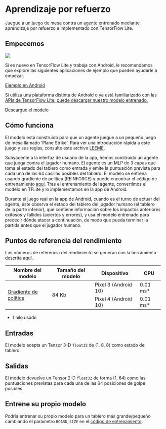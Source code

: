 # Aprendizaje por refuerzo

Juegue a un juego de mesa contra un agente entrenado mediante aprendizaje por refuerzo e implementado con TensorFlow Lite.

## Empecemos

<img src="images/screenshot.gif" class="attempt-right" style="max-width: 300px">

Si es nuevo en TensorFlow Lite y trabaja con Android, le recomendamos que explore las siguientes aplicaciones de ejemplo que pueden ayudarle a empezar.

<a class="button button-primary" href="https://github.com/tensorflow/examples/tree/master/lite/examples/reinforcement_learning/android">Ejemplo en Android</a>

Si utiliza una plataforma distinta de Android o ya está familiarizado con las [APIs de TensorFlow Lite](https://www.tensorflow.org/api_docs/python/tf/lite)[, puede descargar nuestro modelo entrenado.](https://www.tensorflow.org/api_docs/python/tf/lite)

<a class="button button-primary" href="https://github.com/tensorflow/examples/blob/master/lite/examples/reinforcement_learning/android/app/src/main/assets/planestrike_tf.tflite">Descargue el modelo</a>

## Cómo funciona

El modelo está construido para que un agente juegue a un pequeño juego de mesa llamado 'Plane Strike'. Para ver una introducción rápida a este juego y sus reglas, consulte este archivo [LEEME](https://github.com/tensorflow/examples/tree/master/lite/examples/reinforcement_learning/android).

Subyacente a la interfaz de usuario de la app, hemos construido un agente que juega contra el jugador humano. El agente es un MLP de 3 capas que toma el estado del tablero como entrada y emite la puntuación prevista para cada una de las 64 casillas posibles del tablero. El modelo se entrena usando gradiente de política (REINFORCE) y puede encontrar el código de entrenamiento [aquí](https://github.com/tensorflow/examples/blob/master/lite/examples/reinforcement_learning/ml). Tras el entrenamiento del agente, convertimos el modelo en TFLite y lo implementamos en la app de Android.

Durante el juego real en la app de Android, cuando es el turno de actuar del agente, éste observa el estado del tablero del jugador humano (el tablero de la parte inferior), que contiene información sobre los impactos anteriores exitosos y fallidos (aciertos y errores), y usa el modelo entrenado para predecir dónde atacar a continuación, de modo que pueda terminar la partida antes que el jugador humano.

## Puntos de referencia del rendimiento

Los números de referencia del rendimiento se generan con la herramienta [descrita aquí](https://www.tensorflow.org/lite/performance/benchmarks).

<table>
  <thead>
    <tr>
      <th>Nombre del modelo</th>
      <th>Tamaño del modelo</th>
      <th>Dispositivo</th>
      <th>CPU</th>
    </tr>
  </thead>
  <tr>
    <td rowspan="2">       <a href="https://github.com/tensorflow/examples/blob/master/lite/examples/reinforcement_learning/android/app/src/main/assets/planestrike.tflite">Gradiente de política</a>
</td>
    <td rowspan="2">       84 Kb</td>
    <td>Pixel 3 (Android 10)</td>
    <td>0.01 ms*</td>
  </tr>
   <tr>
     <td>Pixel 4 (Android 10)</td>
    <td>0.01 ms*</td>
  </tr>
</table>

* 1 hilo usado

## Entradas

El modelo acepta un Tensor 3-D `float32` de (1, 8, 8) como estado del tablero.

## Salidas

El modelo devuelve un Tensor 2-D `float32` de forma (1, 64) como las puntuaciones previstas para cada una de las 64 posiciones de golpe posibles.

## Entrene su propio modelo

Podría entrenar su propio modelo para un tablero más grande/pequeño cambiando el parámetro `BOARD_SIZE` en el [código de entrenamiento](https://github.com/tensorflow/examples/blob/master/lite/examples/reinforcement_learning/ml).
